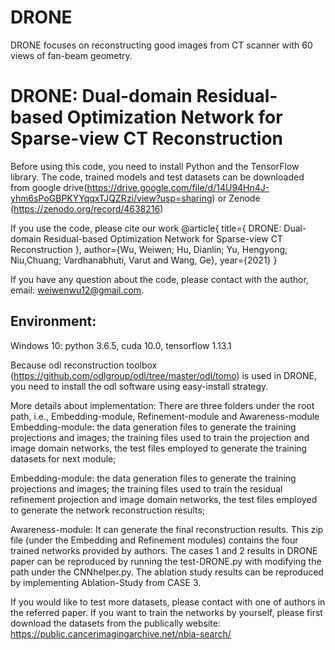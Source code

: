 # DRONE
DRONE focuses on reconstructing  good images from CT scanner with 60 views of fan-beam geometry. 
# DRONE: Dual-domain Residual-based Optimization Network for Sparse-view CT Reconstruction

Before using this code, you need to install Python and the TensorFlow library. The code, trained models and test datasets can be downloaded from google drive(https://drive.google.com/file/d/14U94Hn4J-yhm6sPoGBPKYYqqxTJQZRzi/view?usp=sharing) or Zenode (https://zenodo.org/record/4638216) 

If you use the code, please cite our work
@article{
	title={ DRONE: Dual-domain Residual-based Optimization Network for Sparse-view CT Reconstruction },
	author={Wu, Weiwen; Hu, Dianlin; Yu, Hengyong; Niu,Chuang; Vardhanabhuti, Varut and Wang, Ge},
	year={2021}
}

If you have any question about the code, please contact with the author, email: weiwenwu12@gmail.com.

## Environment:
Windows 10:
python 3.6.5, cuda 10.0, tensorflow 1.13.1 

Because odl reconstruction toolbox (https://github.com/odlgroup/odl/tree/master/odl/tomo) is used in DRONE, you need to install the odl software using easy-install strategy.

More details about implementation:
There are three folders under the root path, i.e., Embedding-module, Refinement-module and Awareness-module
Embedding-module: the data generation files to generate the training projections and images;  the training files used to train the projection and image domain networks, the test files employed to generate the training datasets for next module;

Embedding-module: the data generation files to generate the training projections and images; the training files used to train the residual refinement projection and image domain networks, the test files employed to generate the network reconstruction results;

Awareness-module: It can generate the final reconstruction results. This zip file (under the Embedding and Refinement modules) contains the four trained networks provided by authors. The cases 1 and 2 results in DRONE paper can be reproduced by running the test-DRONE.py with modifying the path under the CNNhelper.py. The ablation study results can be reproduced by implementing Ablation-Study from CASE 3. 

If you would like to test more datasets, please contact with one of authors in the referred paper. If you want to train the networks by yourself, please first download the datasets from the publically website: https://public.cancerimagingarchive.net/nbia-search/
